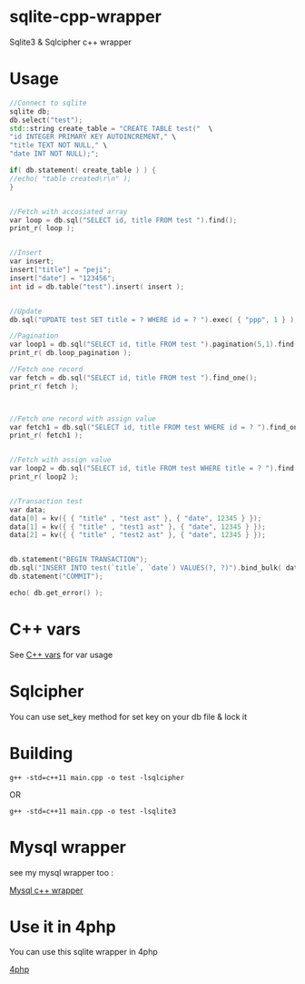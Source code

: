 # sqlite-cpp-wrapper
Sqlite3 & Sqlcipher c++ wrapper

# Usage

```c++
//Connect to sqlite
sqlite db;
db.select("test");
std::string create_table = "CREATE TABLE test("  \
"id INTEGER PRIMARY KEY AUTOINCREMENT," \
"title TEXT NOT NULL," \
"date INT NOT NULL);";

if( db.statement( create_table ) ) {
//echo( "table created\r\n" );
}


//Fetch with accosiated array
var loop = db.sql("SELECT id, title FROM test ").find();
print_r( loop );


//Insert
var insert;
insert["title"] = "peji";
insert["date"] = "123456";
int id = db.table("test").insert( insert );


//Update
db.sql("UPDATE test SET title = ? WHERE id = ? ").exec( { "ppp", 1 } );

//Pagination
var loop1 = db.sql("SELECT id, title FROM test ").pagination(5,1).find();
print_r( db.loop_pagination );

//Fetch one record
var fetch = db.sql("SELECT id, title FROM test ").find_one();
print_r( fetch );



//Fetch one record with assign value
var fetch1 = db.sql("SELECT id, title FROM test WHERE id = ? ").find_one( { 1 } );
print_r( fetch1 );


//Fetch with assign value
var loop2 = db.sql("SELECT id, title FROM test WHERE title = ? ").find( { "test" } );
print_r( loop2 );


//Transaction test
var data;
data[0] = kv({ { "title" , "test ast" }, { "date", 12345 } });
data[1] = kv({ { "title" , "test1 ast" }, { "date", 12345 } });
data[2] = kv({ { "title" , "test2 ast" }, { "date", 12345 } });


db.statement("BEGIN TRANSACTION");
db.sql("INSERT INTO test(`title`, `date`) VALUES(?, ?)").bind_bulk( data );
db.statement("COMMIT");

echo( db.get_error() );
```

# C++ vars
See [C++ vars](https://github.com/pejman-hkh/cpp-vars) for var usage

# Sqlcipher
You can use set_key method for set key on your db file & lock it

# Building
```
g++ -std=c++11 main.cpp -o test -lsqlcipher
```
OR

```
g++ -std=c++11 main.cpp -o test -lsqlite3
```
# Mysql wrapper
see my mysql wrapper too :

[Mysql c++ wrapper](https://github.com/pejman-hkh/mysql-cpp-wrapper)

# Use it in 4php

You can use this sqlite wrapper in 4php

[4php](https://github.com/pejman-hkh/4php)
